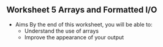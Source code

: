 ## Worksheet 5 Arrays and Formatted I/O

- Aims
  By the end of this worksheet, you will be able to:
  - Understand the use of  arrays
  - Improve the appearance of your output

